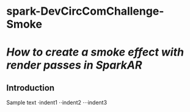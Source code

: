 # spark-DevCircComChallenge-Smoke

# _How to create a smoke effect with render passes in SparkAR_

## **Introduction**

Sample text
⋅indent1
⋅⋅indent2
⋅⋅⋅indent3
